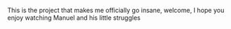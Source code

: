 This is the project that makes me officially go insane, welcome, I hope you enjoy watching Manuel and his little struggles
